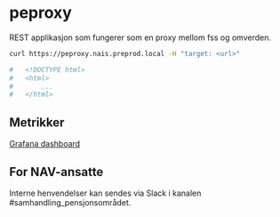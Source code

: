 # peproxy

REST applikasjon som fungerer som en proxy mellom fss og omverden.

```bash
curl https://peproxy.nais.preprod.local -H "target: <url>"

#   <!DOCTYPE html>
#   <html>
#       ...
#   </html>
```
## Metrikker
[Grafana dashboard](https://grafana.adeo.no/d/6IzDnOVWk/peproxy)

## For NAV-ansatte

Interne henvendelser kan sendes via Slack i kanalen #samhandling_pensjonsområdet.